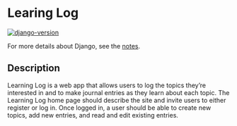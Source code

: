 # Learing Log

[![django-version](https://img.shields.io/badge/django-v2.1.4-blue.svg)](https://docs.djangoproject.com/en/2.1/)

For more details about Django, see the [notes](notes.md).

## Description

Learning Log is a web app that allows users to log the topics they’re interested in and to make journal entries as they
learn about each topic. The Learning Log home page should describe the site and invite users to either register or log
in. Once logged in, a user should be able to create new topics, add new entries, and read and edit existing entries.
